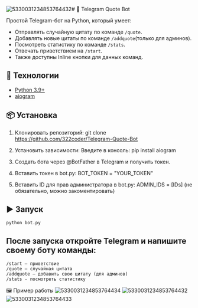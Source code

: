 ![5330031234853764432](https://github.com/user-attachments/assets/fc44d07c-c898-4e35-957a-355da2713e85)# 🤖 Telegram Quote Bot

Простой Telegram-бот на Python, который умеет:
- Отправлять случайную цитату по команде `/quote`.
- Добавлять новые цитаты по команде `/addquote`(только для админов).
- Посмотреть статистику по команде `/stats`.
- Отвечать приветствием на `/start`.
- Также доступны Inline кнопки для данных команд.

## 🚀 Технологии
- [Python 3.9+](https://www.python.org/downloads/)
- [aiogram](https://docs.aiogram.dev/)

## 📦 Установка
1. Клонировать репозиторий:
   git clone https://github.com/322coder/Telegram-Quote-Bot

2. Установить зависимости:
    Введите в консоль:
    pip install aiogram

3. Создать бота через @BotFather в Telegram и получить токен.

4. Вставить токен в bot.py:
    BOT_TOKEN = "YOUR_TOKEN"
5. Вставить ID для прав администратора в bot.py:
    ADMIN_IDS = [IDs]
   (не обязательно, можно закоментировать)

## ▶️ Запуск
    python bot.py
## После запуска откройте Telegram и напишите своему боту команды:
    /start — приветствие
    /quote — случайная цитата
    /addquote — добавить свою цитату (для админов)
    /stats - посмотреть статистику

🖼️ Пример работы
![5330031234853764434](https://github.com/user-attachments/assets/c09cc881-79a6-40a2-b662-f40915f50a23)
![5330031234853764432](https://github.com/user-attachments/assets/d13a4194-8b1d-49a9-ab9c-8c601bf87f98)
![5330031234853764433](https://github.com/user-attachments/assets/25652d4d-2c8e-417d-b739-b519bf4c236d)


